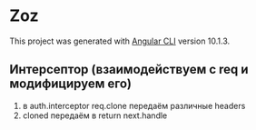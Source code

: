 # Zoz

This project was generated with [Angular CLI](https://github.com/angular/angular-cli) version 10.1.3.

## Интерсептор (взаимодействуем с req и модифицируем его)

1. в auth.interceptor req.clone передаём различные headers
2. cloned передаём в return next.handle
